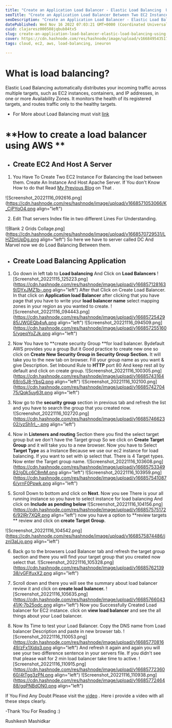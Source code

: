 ```yaml
---
title: "Create an Application Load Balancer - Elastic Load Balancing  Using AWS EC2 Instance"
seoTitle: "Create an Application Load Balancer Between Two EC2 Instance"
seoDescription: "Create an Application Load Balancer - Elastic Load Balancing  Using AWS EC2 Instance"
datePublished: Wed Nov 16 2022 07:03:21 GMT+0000 (Coordinated Universal Time)
cuid: clajaresz000508jqbub84tx5
slug: create-an-application-load-balancer-elastic-load-balancing-using-aws-ec2-instance
cover: https://cdn.hashnode.com/res/hashnode/image/upload/v1668495435176/80V0mqQfb.png
tags: cloud, ec2, aws, load-balancing, ineuron

---
```


# **What is load balancing?**
Elastic Load Balancing automatically distributes your incoming traffic across multiple targets, such as EC2 instances, containers, and IP addresses, in one or more Availability Zones. It monitors the health of its registered targets, and routes traffic only to the healthy targets.

- For More about Load Balancing must visit [link](https://aws.amazon.com/what-is/load-balancing/)


# **How to create a load balancer using AWS **
- ## Create EC2 And Host A Server
1) You Have To Create Two EC2 Instance For Balancing the load between them. Create An Instance And Host Apache Server. If You don't Know How to do that Read  [My Previous Blog](https://rushikesh-mashidkar.hashnode.dev/create-an-basic-html-web-page-on-apache2-server-in-ec-2-instance-using-ubuntu-os) on That .


![Screenshot_20221116_092616.png](https://cdn.hashnode.com/res/hashnode/image/upload/v1668571053066/K_CjPYqO4.png align="left")

2) Edit That servers Index file in two different Lines For Understanding.

![Blank 2 Grids Collage.png](https://cdn.hashnode.com/res/hashnode/image/upload/v1668570729531/LHZDnUpDg.png align="left")
So here we have to server called DC And Marvel now we do Load Balancing Between them.

- ## Create Load Balancing Application
1) Go down in left tab to **Load balancing** And Click on **Load Balancers** 
![Screenshot_20221115_125223.png](https://cdn.hashnode.com/res/hashnode/image/upload/v1668571281639/DYxJMZ1b-.png align="left")
After that Click on Create Load Balancer. In that click on **Application load Balancer** after clicking that you have page that you have to write your **load balancer name** select mapping zones in your region as you wanted to create.
![Screenshot_20221116_094443.png](https://cdn.hashnode.com/res/hashnode/image/upload/v1668572542985/JWGEQb4vA.png align="left")
![Screenshot_20221116_094509.png](https://cdn.hashnode.com/res/hashnode/image/upload/v1668572551605/yqeqYoZJk.png align="left")

2) Now You have to **create security Group **for load balancer. Bydefault AWS provides you a group But it Good practice to create new one so click on **Create New Security Group in Security Group Section.** It will take you to the new tab on browser. Fill your group name as you want & give Description. Set Inbound Rule to **HTTP** port 80 And keep rest all by default and click on create group.
![Screenshot_20221116_100305.png](https://cdn.hashnode.com/res/hashnode/image/upload/v1668574316469/oSJ8-YbsQ.png align="left")
![Screenshot_20221116_102100.png](https://cdn.hashnode.com/res/hashnode/image/upload/v1668574270475/Qqk5uy63t.png align="left")

3) Now go to the **security group** section in previous tab and refresh the list and you have to search the group that you created now.  
![Screenshot_20221116_102720.png](https://cdn.hashnode.com/res/hashnode/image/upload/v1668574662302/yzSh1rI_-.png align="left")

4) Now in **Listeners and routing** Section there  you find the select target group but we don't have the Target group So we click on **Create Target Group** and it will take you to a new browser. Now you have to Select **Target Type** as a Instance Because we use our ec2 instance for load balancing. If you want to set with ip select that. There is 4 Target types. Now enter the Target group name.
![Screenshot_20221116_103608.png](https://cdn.hashnode.com/res/hashnode/image/upload/v1668575334982/gDLc6C8mM.png align="left")
![Screenshot_20221116_103959.png](https://cdn.hashnode.com/res/hashnode/image/upload/v1668575410876/yrnF0Ppwk.png align="left")

5) Scroll Down to bottom and click on **Next**. Now you see There is your all running instance so you have to select instance for load balancing And click on **Include as pending below** 
![Screenshot_20221116_104156.png](https://cdn.hashnode.com/res/hashnode/image/upload/v1668575751726/92IRr7XQR.png align="left")
now you have a option to **review targets ** review and click on **create Target Group**.

![Screenshot_20221116_104542.png](https://cdn.hashnode.com/res/hashnode/image/upload/v1668575874486/jznl3aLjo.png align="left")

6) Back go to the browsers Load Balancer tab and refresh the target group section and there you will find your target group that you created now select that.
![Screenshot_20221116_105328.png](https://cdn.hashnode.com/res/hashnode/image/upload/v1668576213938/vGFIfuxX2.png align="left")

7) Scroll down and there you will see the summary about load balancer review it and click on **create load balancer.**
![Screenshot_20221116_105635.png](https://cdn.hashnode.com/res/hashnode/image/upload/v1668576604341/K-7b25odc.png align="left")
Now you Successfully Created Load balancer for EC2 instance. click on **view load balancer** and see the all things about your Load balancer.

8) Now Its Time to test your Load Balancer. Copy the DNS name from Load balancer Description and paste in new browser tab.
![Screenshot_20221116_110053.png](https://cdn.hashnode.com/res/hashnode/image/upload/v1668577081649/zFx1Xidq3.png align="left")
And refresh it again and again you will see your two difference sentence in your servers file. If you didn't see that please wait for 2 min load balancer take time to active.  ![Screenshot_20221116_110915.png](https://cdn.hashnode.com/res/hashnode/image/upload/v1668577236060/4tTgg3zPN.png align="left")
![Screenshot_20221116_110938.png](https://cdn.hashnode.com/res/hashnode/image/upload/v1668577246488/gqPNBdON0.png align="left")

If You Find Any Doubt Please visit the  [video](https://youtu.be/CSe39PPnF3k) . Here i provide a video with all these steps clearly.




-Thank You For Reading :) 

Rushikesh Mashidkar
